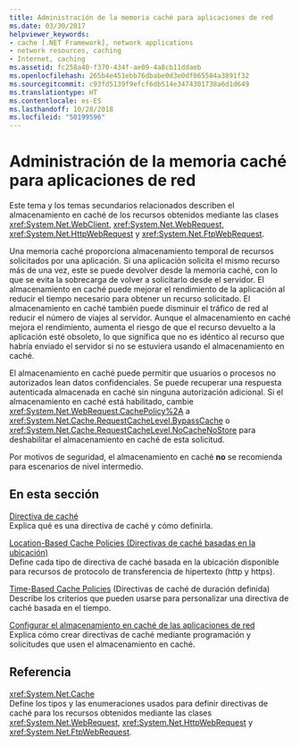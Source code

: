 ```yaml
---
title: Administración de la memoria caché para aplicaciones de red
ms.date: 03/30/2017
helpviewer_keywords:
- cache [.NET Framework], network applications
- network resources, caching
- Internet, caching
ms.assetid: fc258a40-f370-434f-ae09-4a8cb11ddaeb
ms.openlocfilehash: 265b4e451ebb76dbabe0d3e0df065504a3891f32
ms.sourcegitcommit: c93fd5139f9efcf6db514e3474301738a6d1d649
ms.translationtype: HT
ms.contentlocale: es-ES
ms.lasthandoff: 10/28/2018
ms.locfileid: "50199596"
---
```

# <a name="cache-management-for-network-applications"></a>Administración de la memoria caché para aplicaciones de red
Este tema y los temas secundarios relacionados describen el almacenamiento en caché de los recursos obtenidos mediante las clases <xref:System.Net.WebClient>, <xref:System.Net.WebRequest>, <xref:System.Net.HttpWebRequest> y <xref:System.Net.FtpWebRequest>.  
  
 Una memoria caché proporciona almacenamiento temporal de recursos solicitados por una aplicación. Si una aplicación solicita el mismo recurso más de una vez, este se puede devolver desde la memoria caché, con lo que se evita la sobrecarga de volver a solicitarlo desde el servidor. El almacenamiento en caché puede mejorar el rendimiento de la aplicación al reducir el tiempo necesario para obtener un recurso solicitado. El almacenamiento en caché también puede disminuir el tráfico de red al reducir el número de viajes al servidor. Aunque el almacenamiento en caché mejora el rendimiento, aumenta el riesgo de que el recurso devuelto a la aplicación esté obsoleto, lo que significa que no es idéntico al recurso que habría enviado el servidor si no se estuviera usando el almacenamiento en caché.  
  
 El almacenamiento en caché puede permitir que usuarios o procesos no autorizados lean datos confidenciales. Se puede recuperar una respuesta autenticada almacenada en caché sin ninguna autorización adicional. Si el almacenamiento en caché está habilitado, cambie <xref:System.Net.WebRequest.CachePolicy%2A> a <xref:System.Net.Cache.RequestCacheLevel.BypassCache> o <xref:System.Net.Cache.RequestCacheLevel.NoCacheNoStore> para deshabilitar el almacenamiento en caché de esta solicitud.  
  
 Por motivos de seguridad, el almacenamiento en caché **no** se recomienda para escenarios de nivel intermedio.  
  
## <a name="in-this-section"></a>En esta sección  
 [Directiva de caché](../../../docs/framework/network-programming/cache-policy.md)  
 Explica qué es una directiva de caché y cómo definirla.  
  
 [Location-Based Cache Policies (Directivas de caché basadas en la ubicación)](../../../docs/framework/network-programming/location-based-cache-policies.md)  
 Define cada tipo de directiva de caché basada en la ubicación disponible para recursos de protocolo de transferencia de hipertexto (http y https).  
  
 [Time-Based Cache Policies](../../../docs/framework/network-programming/time-based-cache-policies.md) (Directivas de caché de duración definida)  
 Describe los criterios que pueden usarse para personalizar una directiva de caché basada en el tiempo.  
  
 [Configurar el almacenamiento en caché de las aplicaciones de red](../../../docs/framework/network-programming/configuring-caching-in-network-applications.md)  
 Explica cómo crear directivas de caché mediante programación y solicitudes que usen el almacenamiento en caché.  
  
## <a name="reference"></a>Referencia  
 <xref:System.Net.Cache>  
 Define los tipos y las enumeraciones usados para definir directivas de caché para los recursos obtenidos mediante las clases <xref:System.Net.WebRequest>, <xref:System.Net.HttpWebRequest> y <xref:System.Net.FtpWebRequest>.
